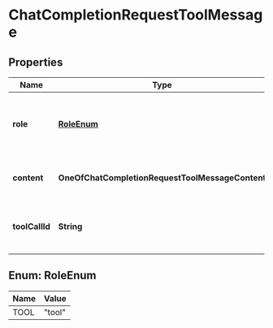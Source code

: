 # ChatCompletionRequestToolMessage

## Properties
Name | Type | Description | Notes
------------ | ------------- | ------------- | -------------
**role** | [**RoleEnum**](#RoleEnum) | The role of the messages author, in this case &#x60;tool&#x60;. | 
**content** | **OneOfChatCompletionRequestToolMessageContent** | The contents of the tool message. | 
**toolCallId** | **String** | Tool call that this message is responding to. | 

<a name="RoleEnum"></a>
## Enum: RoleEnum
Name | Value
---- | -----
TOOL | &quot;tool&quot;
